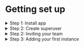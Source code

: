 # Getting set up



<details>

<summary>Step 1: Install app</summary>

To deploy a Docker container to your server, you can follow these general steps:

1. Install Docker on your server if it's not already installed.
2. Pull the Docker image for your application from a Docker registry, or build it locally if you have the Dockerfile.
3. Create a Docker container by running the image using the `docker run` command. You can use the `--name` flag to give your container a name, and the `-p` flag to expose ports to the host machine.
4. Customize your Docker container by providing environment variables or configuration files to your application.
5. Start your Docker container by running the `docker start` command.

Here is an example of how to deploy a Docker container to your server:

1. Install Docker on your server by following the instructions for your operating system.
2. Pull the Docker image for your application from a Docker registry. For example, to pull the official Camunda image, you can run the following command:

```
docker pull shlaikov/camadmin:latest
```

3. Create a Docker container by running the image using the `docker run` command. For example, to create a container named "camadmin" and expose the Camadmin web interface on port 8080, you can run the following command:

```
docker run -d --name camadmin -p 8080:8080 shlaikov/camadmin:latest
```

4. Customize your Docker container by providing environment variables or configuration files to your application. For example, you can set the `MINIO_BUCKET` environment variable to specify cloud storage.

```
docker run -d --name camadmin -p 8080:8080 -e FILESYSTEM_CLOUD=minio MINIO_BUCKET="business-processes" MINIO_URL=http://minio:9000 shlaikov/camadmin:latest
```

5. Start your Docker container by running the `docker start` command.

```
docker start camadmin
```

Your Docker container should now be running on your server, and you can access the Camadmin web interface by navigating to http://\<your\_server\_ip>:8080/login in a web browser.

</details>

<details>

<summary>Step 2: Create superuser</summary>

To create a super user via Docker shell in a Camadmin, you can follow these steps:

1. Open the terminal or command prompt and navigate to the root directory of your Laravel project.
2. Run the command `docker-compose exec camadmin php artisan cmdmn:create_superuser` to open a shell in the Docker container for your Laravel application.

Once you have completed these steps, you should have a new super user with the email 'admin@example.com' and the password 'password', and assigned the 'super admin' role. You can use these credentials to log in to your application and access the super admin features.

</details>

<details>

<summary>Step 2: Inviting your team</summary>

To invite a team member in Camadmin, you can follow these steps:

1. Log in application as an admin or a user with team management permissions.
2. Navigate to the "Teams" section of your application and select the team that you want to invite a member to.
3. Click on the "Members" tab and click the "Add Member" button.
4. Enter the email address of the person you want to invite and select the role you want to assign to them. You can choose from "Administrator", "Developer", or "Member".
5. Click the "Send Invitation" button to send the invitation email to the team member.
6. The team member will receive an email with a link to accept the invitation and join the team. They will need to click on the link and create a new account or log in with an existing account if they have one.
7. Once the team member has accepted the invitation and joined the team, they will be able to access the team's resources based on the role you assigned to them.

That's it! You have successfully invited a team member to Camadmin.

</details>

<details>

<summary>Step 3: Adding your first instance</summary>



</details>
